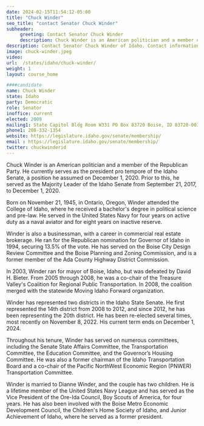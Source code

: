 ```yaml
---
date: 2024-02-15T11:54:12-05:00
title: "Chuck Winder"
seo_title: "contact Senator Chuck Winder"
subheader:
     greeting: Contact Senator Chuck Winder
     description: Chuck Winder is an American politician and a member of the Republican Party representing district 20 in Idaho State Senate. He currently serves as the president pro tempore of the Idaho Senate, a position he assumed on December 1, 2020.
description: Contact Senator Chuck Winder of Idaho. Contact information for Chuck Winder includes email address, phone number, and mailing address.
image: chuck-winder.jpeg
video:
url:  /states/idaho/chuck-winder/
weight: 1
layout: course_home

####candidate
name: Chuck Winder
state: Idaho
party: Democratic
role: Senator
inoffice: current
elected: 2009
mailing1: State Capitol Bldg Room W331 PO Box 83720 Boise, ID 83720-0038
phone1: 208-332-1354
website: https://legislature.idaho.gov/senate/membership/
email : https://legislature.idaho.gov/senate/membership/
twitter: chuckwinderid
---
```


Chuck Winder is an American politician and a member of the Republican Party. He currently serves as the president pro tempore of the Idaho Senate, a position he assumed on December 1, 2020. Prior to this, he served as the Majority Leader of the Idaho Senate from September 21, 2017, to December 1, 2020.

Born on November 21, 1945, in Ontario, Oregon, Winder attended the College of Idaho, where he received a bachelor's degree in political science and pre-law. He served in the United States Navy for four years on active duty as a naval aviator and for eight years on inactive reserve.

Winder is also a businessman, with a career in commercial real estate brokerage. He ran for the Republican nomination for Governor of Idaho in 1994, securing 13.5% of the vote. He has served on the Boise City Design Review Committee and the Boise Planning and Zoning Commission, and is a former member of the Ada County Highway District Commission.

In 2003, Winder ran for mayor of Boise, Idaho, but was defeated by David H. Bieter. From 2005 through 2008, he was a co-chair of the Treasure Valley's Coalition for Regional Public Transportation. In 2008, the coalition merged with the statewide Moving Idaho Forward organization.

Winder has represented two districts in the Idaho State Senate. He first represented the 14th district from 2008 to 2012, and since 2012, he has been representing the 20th district. He has been re-elected several times, most recently on November 8, 2022. His current term ends on December 1, 2024.

Throughout his tenure, Winder has served on numerous committees, including the Senate State Affairs Committee, the Transportation Committee, the Education Committee, and the Governor’s Housing Committee. He was also a former chairman of the Idaho Transportation Board and a co-chair of the Pacific NorthWest Economic Region (PNWER) Transportation Committee.

Winder is married to Dianne Winder, and the couple has two children. He is a lifetime member of the United States Navy League and has served as the Vice President of the Ore-Ida Council, Boy Scouts of America, for four years. He has also been involved with the Boise Metro Economic Development Council, the Children's Home Society of Idaho, and Junior Achievement of Idaho, where he served as a former president.
